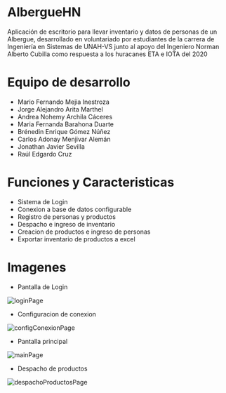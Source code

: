 # AlbergueHN
Aplicación de escritorio para llevar inventario y datos de personas de un Albergue, desarrollado en voluntariado por estudiantes de la carrera de Ingeniería en Sistemas de UNAH-VS junto al apoyo del Ingeniero Norman Alberto Cubilla como respuesta a los huracanes ETA e IOTA del 2020

# Equipo de desarrollo

* Mario Fernando Mejia Inestroza
* Jorge Alejandro Arita Marthel
* Andrea Nohemy Archila Cáceres
* Maria Fernanda Barahona Duarte
* Brénedin Enrique Gómez Núñez
* Carlos Adonay Menjivar Alemán
* Jonathan Javier Sevilla
* Raúl Edgardo Cruz

# Funciones y Caracteristicas

* Sistema de Login
* Conexion a base de datos configurable
* Registro de personas y productos
* Despacho e ingreso de inventario
* Creacion de productos e ingreso de personas
* Exportar inventario de productos a excel

# Imagenes

* Pantalla de Login

![loginPage](https://i.imgur.com/7jCBLJS.jpg)

* Configuracion de conexion

![configConexionPage](https://i.imgur.com/yxwHSYR.jpg)

* Pantalla principal

![mainPage](https://i.imgur.com/5ySuUYA.jpg)

* Despacho de productos

![despachoProductosPage](https://i.imgur.com/ty1JkSu.jpg)
